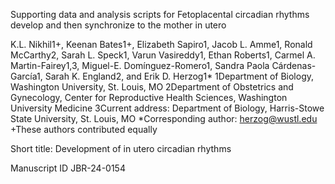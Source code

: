 Supporting data and analysis scripts for 
 Fetoplacental circadian rhythms develop and then synchronize to the mother in utero 

K.L. Nikhil1+, Keenan Bates1+, Elizabeth Sapiro1, Jacob L. Amme1, Ronald McCarthy2, Sarah L. Speck1, Varun Vasireddy1, Ethan Roberts1, Carmel A. Martin-Fairey1,3, Miguel-E. Domínguez-Romero1, Sandra Paola Cárdenas-García1, Sarah K. England2, and Erik D. Herzog1* 
1Department of Biology, Washington University, St. Louis, MO 
2Department of Obstetrics and Gynecology, Center for Reproductive Health Sciences, Washington University Medicine
3Current address: Department of Biology, Harris-Stowe State University, St. Louis, MO 
*Corresponding author: herzog@wustl.edu 
+These authors contributed equally

Short title: Development of in utero circadian rhythms

Manuscript ID JBR-24-0154 


